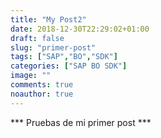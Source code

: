 ```yaml
---
title: "My Post2"
date: 2018-12-30T22:29:02+01:00
draft: false
slug: "primer-post"
tags: ["SAP","BO","SDK"]
categories: ["SAP BO SDK"]
image: ""
comments: true 
noauthor: true 
---
```


*** Pruebas de mi primer post ***
